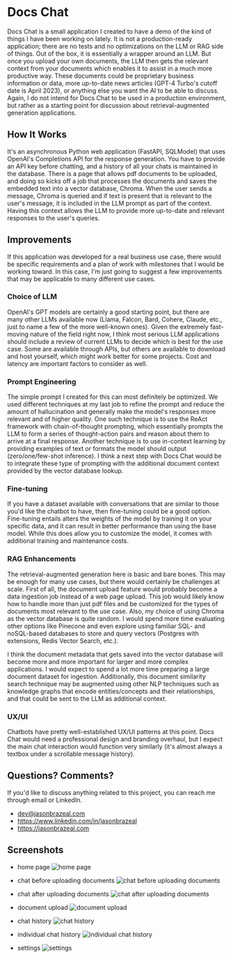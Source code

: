 # Docs Chat

Docs Chat is a small application I created to have a demo of the kind of things I have been working on lately. It is not a production-ready application; there are no tests and no optimizations on the LLM or RAG side of things. Out of the box, it is essentially a wrapper around an LLM. But once you upload your own documents, the LLM then gets the relevant context from your documents which enables it to assist in a much more productive way. These documents could be proprietary business information or data, more up-to-date news articles (GPT-4 Turbo's cutoff date is April 2023), or anything else you want the AI to be able to discuss. Again, I do not intend for Docs Chat to be used in a production environment, but rather as a starting point for discussion about retrieval-augmented generation applications.

## How It Works

It's an asynchronous Python web application (FastAPI, SQLModel) that uses OpenAI's Completions API for the response generation. You have to provide an API key before chatting, and a history of all your chats is maintained in the database. There is a page that allows pdf documents to be uploaded, and doing so kicks off a job that processes the documents and saves the embedded text into a vector database, Chroma. When the user sends a message, Chroma is queried and if text is present that is relevant to the user's message, it is included in the LLM prompt as part of the context. Having this context allows the LLM to provide more up-to-date and relevant responses to the user's queries.

## Improvements

If this application was developed for a real business use case, there would be specific requirements and a plan of work with milestones that I would be working toward. In this case, I'm just going to suggest a few improvements that may be applicable to many different use cases.

### Choice of LLM

OpenAI's GPT models are certainly a good starting point, but there are many other LLMs available now (Llama, Falcon, Bard, Cohere, Claude, etc., just to name a few of the more well-known ones). Given the extremely fast-moving nature of the field right now, I think most serious LLM applications should include a review of current LLMs to decide which is best for the use case. Some are available through APIs, but others are available to download and host yourself, which might work better for some projects. Cost and latency are important factors to consider as well.

### Prompt Engineering

The simple prompt I created for this can most definitely be optimized. We used different techniques at my last job to refine the prompt and reduce the amount of hallucination and generally make the model's responses more relevant and of higher quality. One such technique is to use the ReAct framework with chain-of-thought prompting, which essentially prompts the LLM to form a series of thought-action pairs and reason about them to arrive at a final response. Another technique is to use in-context learning by providing examples of text or formats the model should output (zero/one/few-shot inference). I think a next step with Docs Chat would be to integrate these type of prompting with the additional document context provided by the vector database lookup.

### Fine-tuning

If you have a dataset available with conversations that are similar to those you'd like the chatbot to have, then fine-tuning could be a good option. Fine-tuning entails alters the weights of the model by training it on your specific data, and it can result in better performance than using the base model. While this does allow you to customize the model, it comes with additional training and maintenance costs.

### RAG Enhancements

The retrieval-augmented generation here is basic and bare bones. This may be enough for many use cases, but there would certainly be challenges at scale. First of all, the document upload feature would probably become a data ingestion job instead of a web page upload. This job would likely know how to handle more than just pdf files and be customized for the types of documents most relevant to the use case. Also, my choice of using Chroma as the vector database is quite random. I would spend more time evaluating other options like Pinecone and even explore using familiar SQL- and noSQL-based databases to store and query vectors (Postgres with extensions, Redis Vector Search, etc.).

I think the document metadata that gets saved into the vector database will become more and more important for larger and more complex applications. I would expect to spend a lot more time preparing a large document dataset for ingestion. Additionally, this document similarity search technique may be augmented using other NLP techniques such as knowledge graphs that encode entities/concepts and their relationships, and that could be sent to the LLM as additional context.

### UX/UI

Chatbots have pretty well-established UX/UI patterns at this point. Docs Chat would need a professional design and branding overhaul, but I expect the main chat interaction would function very similarly (it's almost always a textbox under a scrollable message history).

## Questions? Comments?

If you'd like to discuss anything related to this project, you can reach me through email or LinkedIn.

* dev@jasonbrazeal.com
* https://www.linkedin.com/in/jasonbrazeal
* https://jasonbrazeal.com

## Screenshots

* home page
![home page](/screenshots/home.png)

* chat before uploading documents
![chat before uploading documents](/screenshots/chat_before.png)

* chat after uploading documents
![chat after uploading documents](/screenshots/chat_after.png)

* document upload
![document upload](/screenshots/documents.png)

* chat history
![chat history](/screenshots/history.png)

* individual chat history
![individual chat history](/screenshots/history_modal.png)

* settings
![settings](/screenshots/settings.png)

